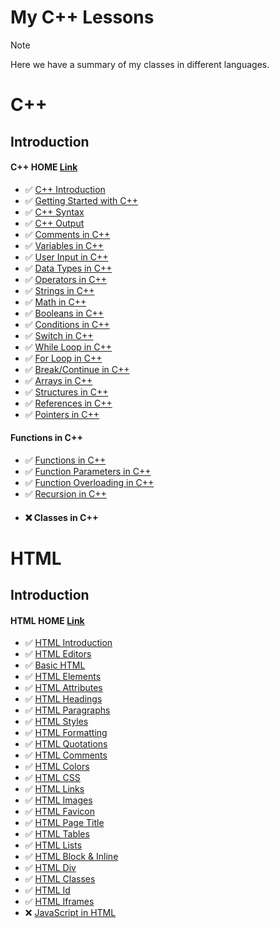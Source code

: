 # My C++ Lessons

> [!NOTE]
> Here we have a summary of my classes in different languages.

# C++

## Introduction

#### C++ HOME [Link](https://www.w3schools.com/cpp/)
- ✅ [C++ Introduction](#)
- ✅ [Getting Started with C++](#)
- ✅ [C++ Syntax](#)
- ✅ [C++ Output](#)
- ✅ [Comments in C++](#)
- ✅ [Variables in C++](#)
- ✅ [User Input in C++](#)
- ✅ [Data Types in C++](#)
- ✅ [Operators in C++](#)
- ✅ [Strings in C++](#)
- ✅ [Math in C++](#)
- ✅ [Booleans in C++](#)
- ✅ [Conditions in C++](#)
- ✅ [Switch in C++](#)
- ✅ [While Loop in C++](#)
- ✅ [For Loop in C++](#)
- ✅ [Break/Continue in C++](#)
- ✅ [Arrays in C++](#)
- ✅ [Structures in C++](#)
- ✅ [References in C++](#)
- ✅ [Pointers in C++](#)
#### Functions  in C++
- ✅ [Functions in C++](#)
- ✅ [Function Parameters in C++](#)
- ✅ [Function Overloading in C++](#)
- ✅ [Recursion in C++](#)
- #### ❌ Classes in C++

# HTML

## Introduction

#### HTML HOME [Link](https://www.w3schools.com/html/default.asp)
- ✅ [HTML Introduction](#)
- ✅ [HTML Editors](#)
- ✅ [Basic HTML](#)
- ✅ [HTML Elements](#)
- ✅ [HTML Attributes](#)
- ✅ [HTML Headings](#)
- ✅ [HTML Paragraphs](#)
- ✅ [HTML Styles](#)
- ✅ [HTML Formatting](#)
- ✅ [HTML Quotations](#)
- ✅ [HTML Comments](#)
- ✅ [HTML Colors](#)
- ✅ [HTML CSS](#)
- ✅ [HTML Links](#)
- ✅ [HTML Images](#)
- ✅ [HTML Favicon](#)
- ✅ [HTML Page Title](#)
- ✅ [HTML Tables](#)
- ✅ [HTML Lists](#)
- ✅ [HTML Block & Inline](#)
- ✅ [HTML Div](#)
- ✅ [HTML Classes](#)
- ✅ [HTML Id](#)
- ✅ [HTML Iframes](#)
- ❌ [JavaScript in HTML](#)
